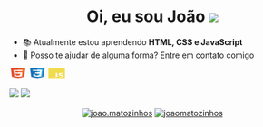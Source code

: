 <h1 align="center">Oi, eu sou João <img src="https://raw.githubusercontent.com/kaueMarques/kaueMarques/master/hi.gif" width="30px"></h1>
<!-- <h3 align="center">A Web Developer Instructor focused on helping people start programming</h3> -->

- 📚 Atualmente estou aprendendo **HTML, CSS e JavaScript**
- 🤝 Posso te ajudar de alguma forma? Entre em contato comigo
<!-- - 📫 Contato: IG @joao.matozinhos | jpmatozinhos@gmail.com -->

<div style="display: inline_block">
<img align="center" alt="HTML" height="20" width="30" src="https://raw.githubusercontent.com/devicons/devicon/master/icons/html5/html5-original.svg">
<img align="center" alt="CSS" height="20" width="30" src="https://raw.githubusercontent.com/devicons/devicon/master/icons/css3/css3-original.svg">
<img align="center" alt="JS" height="20" width="30" src="https://raw.githubusercontent.com/devicons/devicon/master/icons/javascript/javascript-plain.svg">
  
<!--
<img align="center" alt="Python" height="20" width="30" src="https://raw.githubusercontent.com/devicons/devicon/master/icons/python/python-original.svg">
<img align="center" alt="C#" height="20" width="30" src="https://raw.githubusercontent.com/devicons/devicon/master/icons/csharp/csharp-original.svg">
-->
  
</div>
<br>
<div>
  <a href = "mailto:jpmatozinhos@gmail.com"><img src="https://img.shields.io/badge/-Gmail-%23333?style=for-the-badge&logo=gmail&logoColor=white" target="_blank"></a>
  <!-- 
  <a href="https://www.linkedin.com/in/rafaella-ballerini-45875016a" target="_blank"><img src="https://img.shields.io/badge/-LinkedIn-%230077B5?style=for-the-badge&logo=linkedin&logoColor=white" target="_blank"></a> -->
  <a href="https://instagram.com/joao.matozinhos" target="_blank"><img src="https://img.shields.io/badge/-Instagram-%23E4405F?style=for-the-badge&logo=instagram&logoColor=white" target="_blank"></a>
  
  <!--  
  <a href="https://www.youtube.com/channel/" target="_blank"><img src="https://img.shields.io/badge/YouTube-FF0000?style=for-the-badge&logo=youtube&logoColor=white" target="_blank"></a>
 	<a href="https://www.twitch.tv/joaomatozinhos" target="_blank"><img src="https://img.shields.io/badge/Twitch-9146FF?style=for-the-badge&logo=twitch&logoColor=white" target="_blank"></a>
 <a href="https://discord.gg/" target="_blank"><img src="https://img.shields.io/badge/Discord-7289DA?style=for-the-badge&logo=discord&logoColor=white" target="_blank"></a> 
  -->
  
</div>

<p align="center">
<a href="https://instagram.com/joao.matozinhos" target="blank"><img align="center" src="https://cdn.jsdelivr.net/npm/simple-icons@3.0.1/icons/instagram.svg" alt="joao.matozinhos" height="20" width="20" /></a>
<a href="https://twitter.com/joaomatozinhos" target="blank"><img align="center" src="https://cdn.jsdelivr.net/npm/simple-icons@3.0.1/icons/twitter.svg" alt="joaomatozinhos" height="20" width="20" /></a>
  
<!--  
<a href="https://linkedin.com" target="blank"><img align="center" src="https://cdn.jsdelivr.net/npm/simple-icons@3.0.1/icons/linkedin.svg" alt="" height="20" width="20" /></a>
</p>
<a href="https://stackoverflow.com/joaomatozinhos" target="blank"><img align="center" src="https://cdn.jsdelivr.net/npm/simple-icons@3.0.1/icons/stackoverflow.svg" alt="joaomatozinhos" height="20" width="20" /></a>
-->  

  
<!--
**joaomatozinhos/joaomatozinhos** is a ✨ _special_ ✨ repository because its `README.md` (this file) appears on your GitHub profile.

Here are some ideas to get you started:

- 🔭 I’m currently working on ...
- 🌱 I’m currently learning ...
- 👯 I’m looking to collaborate on ...
- 🤔 I’m looking for help with ...
- 💬 Ask me about ...
- 📫 How to reach me: ...
- 😄 Pronouns: ...
- ⚡ Fun fact: ...
-->
